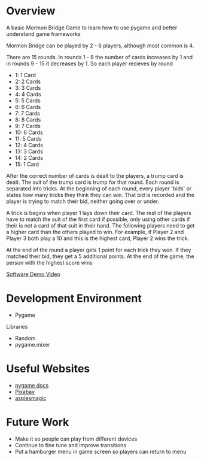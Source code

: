 # Overview

A basic Mormon Bridge Game to learn how to use pygame and better understand game frameworks

Mormon Bridge can be played by 2 - 6 players, although most common is 4.

There are 15 rounds. In rounds 1 - 8 the number of cards increases by 1 and in rounds 9 - 15 it decreases by 1. So each player recieves by round

- 1: 1 Card
- 2: 2 Cards
- 3: 3 Cards
- 4: 4 Cards
- 5: 5 Cards
- 6: 6 Cards
- 7: 7 Cards
- 8: 8 Cards
- 9: 7 Cards
- 10: 6 Cards
- 11: 5 Cards
- 12: 4 Cards
- 13: 3 Cards
- 14: 2 Cards
- 15: 1 Card

After the correct number of cards is dealt to the players, a trump card is dealt. The suit of the trump card is trump for that round. Each round is separated into tricks. At the beginning of each round, every player 'bids' or states how many tricks they think they can win. That bid is recorded and the player is trying to match their bid, neither going over or under.

A trick is begins when player 1 lays down their card. The rest of the players have to match the suit of the first card if possible, only using other cards if their is not a card of that suit in their hand. The following players need to get a higher card than the others played to win. For example, if Player 2 and Player 3 both play a 10 and this is the highest card, Player 2 wins the trick.

At the end of the round a player gets 1 point for each trick they won. If they matched their bid, they get a 5 additional points. At the end of the game, the person with the highest score wins

[Software Demo Video](https://youtu.be/CoWFgJnuGsA)

# Development Environment

- Pygame

Libraries

- Random
- pygame.mixer

# Useful Websites

- [pygame docs](https://www.pygame.org/docs/)
- [Pixabay](https://pixabay.com/sound-effects/)
- [aspiesmagic](https://www.flickr.com/photos/167981955@N07/albums/)

# Future Work

- Make it so people can play from different devices
- Continue to fine tune and improve transitions
- Put a hamburger menu in game screen so players can return to menu
